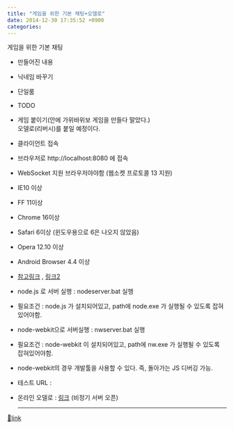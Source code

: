 ```yaml
---
title: "게임을 위한 기본 채팅+오델로"
date: 2014-12-30 17:35:52 +0900
categories: 
---
```

  

게임을 위한 기본 채팅  


- 만들어진 내용
- 닉네임 바꾸기
- 단일룸

- TODO
- 게임 붙이기(안에 가위바위보 게임을 만들다 말았다.)   
오델로(리버시)를 붙일 예정이다.


  
- 클라이언트 접속
- 브라우저로 http://localhost:8080 에 접속
- WebSocket 지원 브라우저야야함 (웹소켓 프로토콜 13 지원)
- IE10 이상
- FF 11이상
- Chrome 16이상
- Safari 6이상 (윈도우용으로 6은 나오지 않았음)
- Opera 12.10 이상
- Android Browser 4.4 이상
- [참고링크](https://developer.mozilla.org/ko/docs/WebSockets "참고링크") , [링크2](http://en.wikipedia.org/wiki/WebSocket "링크2")


- node.js 로 서버 실행 : nodeserver.bat 실행
- 필요조건 : node.js 가 설치되어있고, path에 node.exe 가 실행될 수 있도록 잡혀있어야함.

- node-webkit으로 서버실행 : nwserver.bat 실행
- 필요조건 : node-webkit 이 설치되어있고, path에 nw.exe 가 실행될 수 있도록 잡혀있어야함.
- node-webkit의 경우 개발툴을 사용할 수 있다. 즉, 돌아가는 JS 디버깅 가능.

- 테스트 URL :
- 온라인 오델로 : [링크](http://www.mins01.com/nodejs/wsgame01/client.html "http://mins01.com/nodejs/wsgame01/client.html") (비정기 서버 오픈)


  
  


  ***
[🔗link](http://www.mins01.com/mh/tech/read/919)